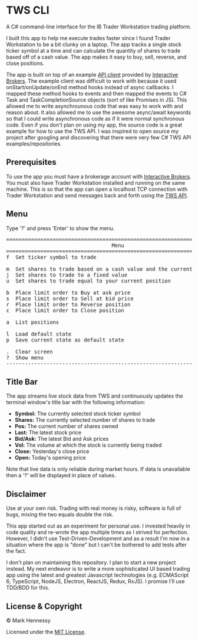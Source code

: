 # TWS CLI
A C# command-line interface for the IB Trader Workstation trading platform.

I built this app to help me execute trades faster since I found Trader Workstation to be a bit clunky on a laptop. The app tracks a single stock ticker symbol at a time and can calculate the quantity of shares to trade based off of a cash value. The app makes it easy to buy, sell, reverse, and close positions.

The app is built on top of an example [API client](http://interactivebrokers.github.io) provided by [Interactive Brokers](https://www.interactivebrokers.com/en/home.php). The example client was difficult to work with because it used onStart/onUpdate/onEnd method hooks instead of async callbacks. I mapped these method hooks to events and then mapped the events to C# Task and TaskCompletionSource objects (sort of like Promises in JS). This allowed me to write asynchrounous code that was easy to work with and reason about. It also allowed me to use the awesome async/await keywords so that I could write asynchronous code as if it were normal synchronous code. Even if you don't plan on using my app, the source code is a great example for how to use the TWS API. I was inspired to open source my project after googling and discovering that there were very few C# TWS API examples/repositories.

## Prerequisites
To use the app you must have a brokerage account with [Interactive Brokers](https://www.interactivebrokers.com/en/home.php). You must also have Trader Workstation installed and running on the same machine. This is so that the app can open a localhost TCP connection with Trader Workstation and send messages back and forth using the [TWS API](http://interactivebrokers.github.io/tws-api/index.html).

## Menu
Type '?' and press 'Enter' to show the menu.
<pre>
========================================================================
                                  Menu
========================================================================
f  Set ticker symbol to trade

m  Set shares to trade based on a cash value and the current share price
j  Set shares to trade to a fixed value
u  Set shares to trade equal to your current position

b  Place limit order to Buy at ask price
s  Place limit order to Sell at bid price
r  Place limit order to Reverse position
c  Place limit order to Close position

a  List positions

l  Load default state
p  Save current state as default state

.  Clear screen
?  Show menu
------------------------------------------------------------------------
</pre>

## Title Bar
The app streams live stock data from TWS and continuously updates the terminal window's title bar with the following information:

* **Symbol:** The currently selected stock ticker symbol
* **Shares:** The currently selected number of shares to trade
* **Pos:** The current number of shares owned
* **Last:** The latest stock price
* **Bid/Ask:** The latest Bid and Ask prices
* **Vol:** The volume at which the stock is currently being traded
* **Close:** Yesterday's close price
* **Open:** Today's opening price

Note that live data is only reliable during market hours. If data is unavailable then a '?' will be displayed in place of values.

## Disclaimer
Use at your own risk. Trading with real money is risky, software is full of bugs, mixing the two equals double the risk.

This app started out as an experiment for personal use. I invested heavily in code quality and re-wrote the app multiple times as I strived for perfection. However, I didn't use Test-Driven-Development and as a result I'm now in a situation where the app is "done" but I can't be bothered to add tests after the fact. 

I don't plan on maintaining this repository. I plan to start a new project instead. My next endeavor is to write a more sophisticated UI based trading app using the latest and greatest Javascript technologies (e.g. ECMAScript 6, TypeScript, NodeJS, Electron, ReactJS, Redux, RxJS). I promise I'll use TDD/BDD for this.

## License & Copyright
© Mark Hennessy

Licensed under the [MIT License](LICENSE).
